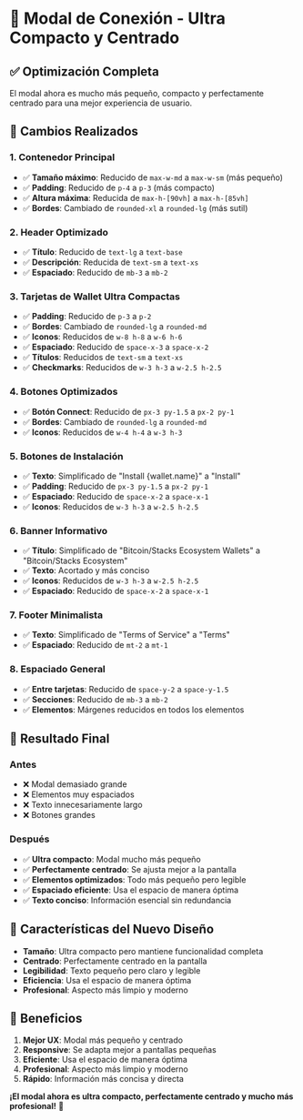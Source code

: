 # 🔧 Modal de Conexión - Ultra Compacto y Centrado

## ✅ **Optimización Completa**

El modal ahora es mucho más pequeño, compacto y perfectamente centrado para una mejor experiencia de usuario.

## 🎯 **Cambios Realizados**

### **1. Contenedor Principal**
- ✅ **Tamaño máximo**: Reducido de `max-w-md` a `max-w-sm` (más pequeño)
- ✅ **Padding**: Reducido de `p-4` a `p-3` (más compacto)
- ✅ **Altura máxima**: Reducida de `max-h-[90vh]` a `max-h-[85vh]`
- ✅ **Bordes**: Cambiado de `rounded-xl` a `rounded-lg` (más sutil)

### **2. Header Optimizado**
- ✅ **Título**: Reducido de `text-lg` a `text-base`
- ✅ **Descripción**: Reducida de `text-sm` a `text-xs`
- ✅ **Espaciado**: Reducido de `mb-3` a `mb-2`

### **3. Tarjetas de Wallet Ultra Compactas**
- ✅ **Padding**: Reducido de `p-3` a `p-2`
- ✅ **Bordes**: Cambiado de `rounded-lg` a `rounded-md`
- ✅ **Iconos**: Reducidos de `w-8 h-8` a `w-6 h-6`
- ✅ **Espaciado**: Reducido de `space-x-3` a `space-x-2`
- ✅ **Títulos**: Reducidos de `text-sm` a `text-xs`
- ✅ **Checkmarks**: Reducidos de `w-3 h-3` a `w-2.5 h-2.5`

### **4. Botones Optimizados**
- ✅ **Botón Connect**: Reducido de `px-3 py-1.5` a `px-2 py-1`
- ✅ **Bordes**: Cambiado de `rounded-lg` a `rounded-md`
- ✅ **Iconos**: Reducidos de `w-4 h-4` a `w-3 h-3`

### **5. Botones de Instalación**
- ✅ **Texto**: Simplificado de "Install {wallet.name}" a "Install"
- ✅ **Padding**: Reducido de `px-3 py-1.5` a `px-2 py-1`
- ✅ **Espaciado**: Reducido de `space-x-2` a `space-x-1`
- ✅ **Iconos**: Reducidos de `w-3 h-3` a `w-2.5 h-2.5`

### **6. Banner Informativo**
- ✅ **Título**: Simplificado de "Bitcoin/Stacks Ecosystem Wallets" a "Bitcoin/Stacks Ecosystem"
- ✅ **Texto**: Acortado y más conciso
- ✅ **Iconos**: Reducidos de `w-3 h-3` a `w-2.5 h-2.5`
- ✅ **Espaciado**: Reducido de `space-x-2` a `space-x-1`

### **7. Footer Minimalista**
- ✅ **Texto**: Simplificado de "Terms of Service" a "Terms"
- ✅ **Espaciado**: Reducido de `mt-2` a `mt-1`

### **8. Espaciado General**
- ✅ **Entre tarjetas**: Reducido de `space-y-2` a `space-y-1.5`
- ✅ **Secciones**: Reducido de `mb-3` a `mb-2`
- ✅ **Elementos**: Márgenes reducidos en todos los elementos

## 📱 **Resultado Final**

### **Antes**
- ❌ Modal demasiado grande
- ❌ Elementos muy espaciados
- ❌ Texto innecesariamente largo
- ❌ Botones grandes

### **Después**
- ✅ **Ultra compacto**: Modal mucho más pequeño
- ✅ **Perfectamente centrado**: Se ajusta mejor a la pantalla
- ✅ **Elementos optimizados**: Todo más pequeño pero legible
- ✅ **Espaciado eficiente**: Usa el espacio de manera óptima
- ✅ **Texto conciso**: Información esencial sin redundancia

## 🎨 **Características del Nuevo Diseño**

- **Tamaño**: Ultra compacto pero mantiene funcionalidad completa
- **Centrado**: Perfectamente centrado en la pantalla
- **Legibilidad**: Texto pequeño pero claro y legible
- **Eficiencia**: Usa el espacio de manera óptima
- **Profesional**: Aspecto más limpio y moderno

## 🚀 **Beneficios**

1. **Mejor UX**: Modal más pequeño y centrado
2. **Responsive**: Se adapta mejor a pantallas pequeñas
3. **Eficiente**: Usa el espacio de manera óptima
4. **Profesional**: Aspecto más limpio y moderno
5. **Rápido**: Información más concisa y directa

**¡El modal ahora es ultra compacto, perfectamente centrado y mucho más profesional!** 🎉
